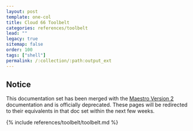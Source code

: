 ```yaml
---
layout: post
template: one-col
title: Cloud 66 Toolbelt 
categories: references/toolbelt
lead: ""
legacy: true
sitemap: false
order: 100
tags: ["shell"]
permalink: /:collection/:path:output_ext
---
```


## Notice
<div class="notice notice-warning"><p>This documentation set has been merged with the <a href="/maestro/">Maestro Version 2</a> documentation and is officially deprecated. These pages will be redirected to their equivalents in that doc set within the next few weeks.</p></div>

{% include references/toolbelt/toolbelt.md %}